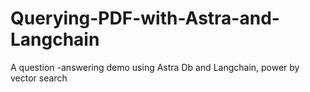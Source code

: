 # Querying-PDF-with-Astra-and-Langchain
A question -answering demo using Astra Db and Langchain, power by vector search
